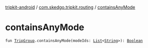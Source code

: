 [tripkit-android](../index.md) / [com.skedgo.tripkit.routing](index.md) / [containsAnyMode](./contains-any-mode.md)

# containsAnyMode

`fun `[`TripGroup`](-trip-group/index.md)`.containsAnyMode(modeIds: `[`List`](https://kotlinlang.org/api/latest/jvm/stdlib/kotlin.collections/-list/index.html)`<`[`String`](https://kotlinlang.org/api/latest/jvm/stdlib/kotlin/-string/index.html)`>): `[`Boolean`](https://kotlinlang.org/api/latest/jvm/stdlib/kotlin/-boolean/index.html)